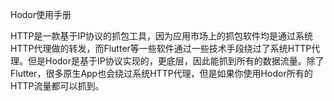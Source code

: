 Hodor使用手册

HTTP是一款基于IP协议的抓包工具，因为应用市场上的抓包软件均是通过系统HTTP代理做的转发，而Flutter等一些软件通过一些技术手段绕过了系统HTTP代理。但是Hodor是基于IP协议实现的，更底层，因此能抓到所有的数据流量。除了Flutter，很多原生App也会绕过系统HTTP代理，但是如果你使用Hodor所有的HTTP流量都可以抓到。
